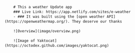         # This a weather Update app 
        ### Live Link: https://app.netlify.com/sites/e-weather 
        - ### It was built using the [open weather API](https://openweathermap.org/). They deserve our thanks 
        
        ![Overview](image/overview.png)

        ![Image of Yaktocat](https://octodex.github.com/images/yaktocat.png)

